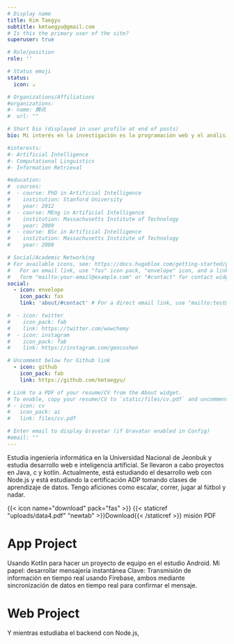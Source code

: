 ```yaml
---
# Display name
title: Kim Taegyu
subtitle: kmtaegyu@gmail.com
# Is this the primary user of the site?
superuser: true

# Role/position
role: ''

# Status emoji
status:
  icon: ☕️

# Organizations/Affiliations
#organizations:
#- name: 腾讯
#  url: ""

# Short bio (displayed in user profile at end of posts)
bio: Mi interés en la investigación es la programación web y el análisis de datos.

#interests:
#- Artificial Intelligence
#- Computational Linguistics
#- Information Retrieval

#education:
#  courses:
#  - course: PhD in Artificial Intelligence
#    institution: Stanford University
#    year: 2012
#  - course: MEng in Artificial Intelligence
#    institution: Massachusetts Institute of Technology
#    year: 2009
#  - course: BSc in Artificial Intelligence
#    institution: Massachusetts Institute of Technology
#    year: 2008

# Social/Academic Networking
# For available icons, see: https://docs.hugoblox.com/getting-started/page-builder/#icons
#   For an email link, use "fas" icon pack, "envelope" icon, and a link in the
#   form "mailto:your-email@example.com" or "#contact" for contact widget.
social:
  - icon: envelope
    icon_pack: fas
    link: 'about/#contact' # For a direct email link, use "mailto:test@example.org".

#  - icon: twitter
#    icon_pack: fab
#    link: https://twitter.com/wowchemy
#  - icon: instagram
#    icon_pack: fab
#    link: https://instagram.com/geocushen

# Uncomment below for Github link
  - icon: github
    icon_pack: fab
    link: https://github.com/kmtaegyu/

# Link to a PDF of your resume/CV from the About widget.
# To enable, copy your resume/CV to `static/files/cv.pdf` and uncomment the lines below.
# - icon: cv
#   icon_pack: ai
#   link: files/cv.pdf

# Enter email to display Gravatar (if Gravatar enabled in Config)
#email: ""
---
```


Estudia ingeniería informática en la Universidad Nacional de Jeonbuk y estudia desarrollo web e inteligencia artificial.
Se llevaron a cabo proyectos en Java, c y kotlin. Actualmente, está estudiando el desarrollo web con Node.js y está estudiando la certificación ADP tomando clases de aprendizaje de datos.
Tengo aficiones como escalar, correr, jugar al fútbol y nadar.

{{< icon name="download" pack="fas" >}} {{< staticref "uploads/data4.pdf" "newtab" >}}Download{{< /staticref >}} misión PDF

# App Project

Usando Kotlin para hacer un proyecto de equipo en el estudio Android.
Mi papel: desarrollar mensajería instantánea
Clave: Transmisión de información en tiempo real usando Firebase, ambos mediante sincronización de datos en tiempo real para confirmar el mensaje.

# Web Project

Y mientras estudiaba el backend con Node.js,

